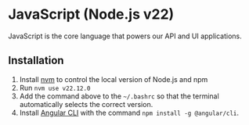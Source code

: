 # JavaScript (Node.js v22)
JavaScript is the core language that powers our API and UI applications.

## Installation
1. Install [nvm](https://github.com/nvm-sh/nvm#installing-and-updating) to control the local version of Node.js and npm
2. Run `nvm use v22.12.0`
3. Add the command above to the `~/.bashrc` so that the terminal automatically selects the correct version.
3. Install [Angular CLI](https://github.com/angular/angular-cli) with the command `npm install -g @angular/cli`.
